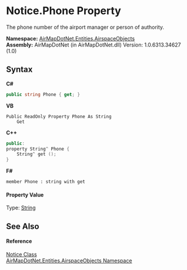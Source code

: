 # Notice.Phone Property 
 

The phone number of the airport manager or person of authority.

**Namespace:**&nbsp;<a href="4a77b213-9d2c-92a5-aab7-f2f82873a6fe">AirMapDotNet.Entities.AirspaceObjects</a><br />**Assembly:**&nbsp;AirMapDotNet (in AirMapDotNet.dll) Version: 1.0.6313.34627 (1.0)

## Syntax

**C#**<br />
``` C#
public string Phone { get; }
```

**VB**<br />
``` VB
Public ReadOnly Property Phone As String
	Get
```

**C++**<br />
``` C++
public:
property String^ Phone {
	String^ get ();
}
```

**F#**<br />
``` F#
member Phone : string with get

```


#### Property Value
Type: <a href="http://msdn2.microsoft.com/en-us/library/s1wwdcbf" target="_blank">String</a>

## See Also


#### Reference
<a href="080d32c1-b569-3173-033d-9428b024bc9b">Notice Class</a><br /><a href="4a77b213-9d2c-92a5-aab7-f2f82873a6fe">AirMapDotNet.Entities.AirspaceObjects Namespace</a><br />